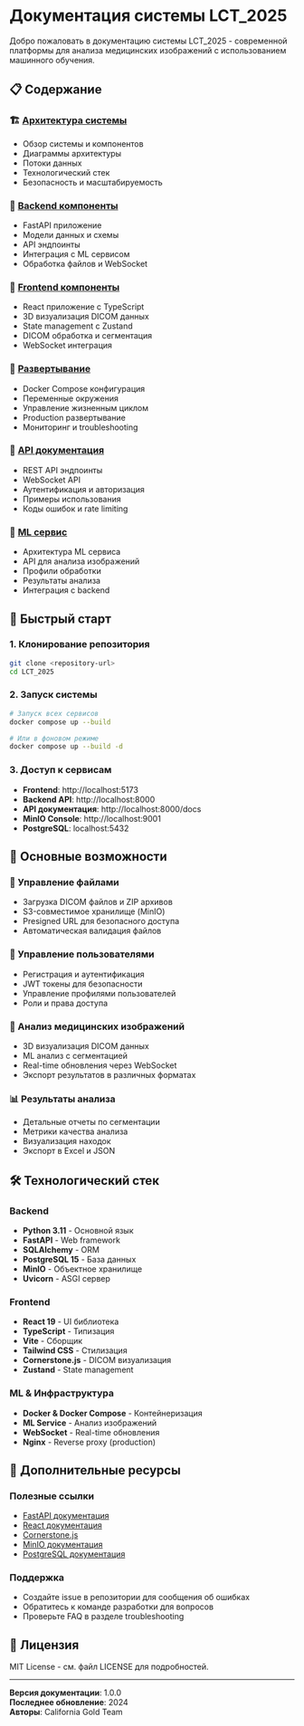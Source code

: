 # Документация системы LCT_2025

Добро пожаловать в документацию системы LCT_2025 - современной платформы для анализа медицинских изображений с использованием машинного обучения.

## 📋 Содержание

### 🏗️ [Архитектура системы](./architecture.md)
- Обзор системы и компонентов
- Диаграммы архитектуры
- Потоки данных
- Технологический стек
- Безопасность и масштабируемость

### 🔧 [Backend компоненты](./backend.md)
- FastAPI приложение
- Модели данных и схемы
- API эндпоинты
- Интеграция с ML сервисом
- Обработка файлов и WebSocket

### 🎨 [Frontend компоненты](./frontend.md)
- React приложение с TypeScript
- 3D визуализация DICOM данных
- State management с Zustand
- DICOM обработка и сегментация
- WebSocket интеграция

### 🚀 [Развертывание](./deployment.md)
- Docker Compose конфигурация
- Переменные окружения
- Управление жизненным циклом
- Production развертывание
- Мониторинг и troubleshooting

### 📡 [API документация](./api.md)
- REST API эндпоинты
- WebSocket API
- Аутентификация и авторизация
- Примеры использования
- Коды ошибок и rate limiting

### 🤖 [ML сервис](./ml-service.md)
- Архитектура ML сервиса
- API для анализа изображений
- Профили обработки
- Результаты анализа
- Интеграция с backend

## 🚀 Быстрый старт

### 1. Клонирование репозитория
```bash
git clone <repository-url>
cd LCT_2025
```

### 2. Запуск системы
```bash
# Запуск всех сервисов
docker compose up --build

# Или в фоновом режиме
docker compose up --build -d
```

### 3. Доступ к сервисам
- **Frontend**: http://localhost:5173
- **Backend API**: http://localhost:8000
- **API документация**: http://localhost:8000/docs
- **MinIO Console**: http://localhost:9001
- **PostgreSQL**: localhost:5432

## 🔑 Основные возможности

### 📁 Управление файлами
- Загрузка DICOM файлов и ZIP архивов
- S3-совместимое хранилище (MinIO)
- Presigned URL для безопасного доступа
- Автоматическая валидация файлов

### 👥 Управление пользователями
- Регистрация и аутентификация
- JWT токены для безопасности
- Управление профилями пользователей
- Роли и права доступа

### 🔬 Анализ медицинских изображений
- 3D визуализация DICOM данных
- ML анализ с сегментацией
- Real-time обновления через WebSocket
- Экспорт результатов в различных форматах

### 📊 Результаты анализа
- Детальные отчеты по сегментации
- Метрики качества анализа
- Визуализация находок
- Экспорт в Excel и JSON

## 🛠️ Технологический стек

### Backend
- **Python 3.11** - Основной язык
- **FastAPI** - Web framework
- **SQLAlchemy** - ORM
- **PostgreSQL 15** - База данных
- **MinIO** - Объектное хранилище
- **Uvicorn** - ASGI сервер

### Frontend
- **React 19** - UI библиотека
- **TypeScript** - Типизация
- **Vite** - Сборщик
- **Tailwind CSS** - Стилизация
- **Cornerstone.js** - DICOM визуализация
- **Zustand** - State management

### ML & Инфраструктура
- **Docker & Docker Compose** - Контейнеризация
- **ML Service** - Анализ изображений
- **WebSocket** - Real-time обновления
- **Nginx** - Reverse proxy (production)

## 📖 Дополнительные ресурсы

### Полезные ссылки
- [FastAPI документация](https://fastapi.tiangolo.com/)
- [React документация](https://react.dev/)
- [Cornerstone.js](https://www.cornerstonejs.org/)
- [MinIO документация](https://min.io/docs/)
- [PostgreSQL документация](https://www.postgresql.org/docs/)

### Поддержка
- Создайте issue в репозитории для сообщения об ошибках
- Обратитесь к команде разработки для вопросов
- Проверьте FAQ в разделе troubleshooting

## 📝 Лицензия

MIT License - см. файл LICENSE для подробностей.

---

**Версия документации**: 1.0.0  
**Последнее обновление**: 2024  
**Авторы**: California Gold Team
